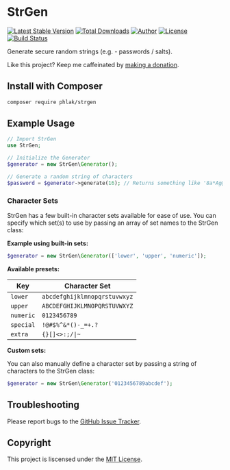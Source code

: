 StrGen
======

[![Latest Stable Version](https://img.shields.io/packagist/v/phlak/strgen.svg)](https://packagist.org/packages/phlak/strgen)
[![Total Downloads](https://img.shields.io/packagist/dt/phlak/strgen.svg)](https://packagist.org/packages/phlak/strgen)
[![Author](https://img.shields.io/badge/author-Chris%20Kankiewicz-blue.svg)](https://www.ChrisKankiewicz.com)
[![License](https://img.shields.io/packagist/l/phlak/strgen.svg)](https://packagist.org/packages/phlak/strgen)
[![Build Status](https://img.shields.io/travis/PHLAK/StrGen.svg)](https://travis-ci.org/PHLAK/StrGen)

Generate secure random strings (e.g. - passwords / salts).

Like this project? Keep me caffeinated by [making a donation](https://paypal.me/ChrisKankiewicz).

Install with Composer
---------------------

```bash
composer require phlak/strgen
```

Example Usage
-------------

```php
// Import StrGen
use StrGen;

// Initialize the Generator
$generator = new StrGen\Generator();

// Generate a random string of characters
$password = $generator->generate(16); // Returns something like '8a*Ag@I0*s0v[S3u'
```

### Character Sets

StrGen has a few built-in character sets available for ease of use. You can
specify which set(s) to use by passing an array of set names to the StrGen class:

**Example using built-in sets:**

```php
$generator = new StrGen\Generator(['lower', 'upper', 'numeric']);
```

**Available presets:**

| Key       | Character Set                |
| --------- | ---------------------------- |
| `lower`   | `abcdefghijklmnopqrstuvwxyz` |
| `upper`   | `ABCDEFGHIJKLMNOPQRSTUVWXYZ` |
| `numeric` | `0123456789`                 |
| `special` | `!@#$%^&*()-_=+.?`           |
| `extra`   | `{}[]<>:;/\|~`               |

**Custom sets:**

You can also manually define a character set by passing a string of characters
to the StrGen class:

```php
$generator = new StrGen\Generator('0123456789abcdef');
```

Troubleshooting
---------------

Please report bugs to the [GitHub Issue Tracker](https://github.com/PHLAK/StrGen/issues).

Copyright
---------

This project is liscensed under the [MIT License](https://github.com/PHLAK/StrGen/blob/master/LICENSE).
